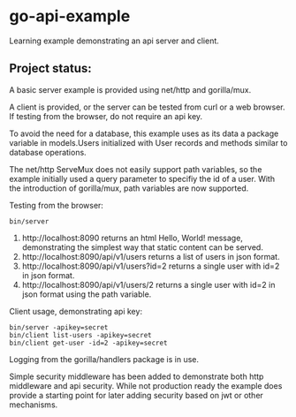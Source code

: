# go-api-example
Learning example demonstrating an api server and client.

## Project status: 

A basic server example is provided using net/http and gorilla/mux.

A client is provided, or the server can be tested from curl or a web browser.  If testing from the browser, do not require an api key.

To avoid the need for a database, this example uses as its data a package variable in models.Users initialized with User records and methods similar to database operations.

The net/http ServeMux does not easily support path variables, so the example initially used a query parameter to specifiy the id of a user.  With the introduction of gorilla/mux, path variables are now supported.

Testing from the browser:
```
bin/server
```
1. http://localhost:8090 returns an html Hello, World! message, demonstrating the simplest way that static content can be served.
2. http://localhost:8090/api/v1/users returns a list of users in json format.
3. http://localhost:8090/api/v1/users?id=2 returns a single user with id=2 in json format.
4. http://localhost:8090/api/v1/users/2 returns a single user with id=2 in json format using the path variable.

Client usage, demonstrating api key:
```
bin/server -apikey=secret
bin/client list-users -apikey=secret
bin/client get-user -id=2 -apikey=secret
```

Logging from the gorilla/handlers package is in use.

Simple security middleware has been added to demonstrate both http middleware and api security.  While not production ready the example does provide a starting point for later adding security based on jwt or other mechanisms.
